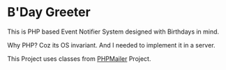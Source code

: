 # B'Day Greeter
This is PHP based Event Notifier System designed with Birthdays in mind.

Why PHP? Coz its OS invariant. And I needed to implement it in a server.

This Project uses classes from [PHPMailer](http://github.com/PHPMailer/PHPMailer) Project.
